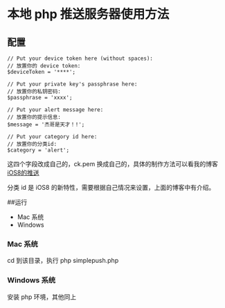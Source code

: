 # 本地 php 推送服务器使用方法

## 配置

```
// Put your device token here (without spaces):
// 放置你的 device token:
$deviceToken = '****';

// Put your private key's passphrase here:
// 放置你的私钥密码:
$passphrase = 'xxxx';

// Put your alert message here:
// 放置你的提示信息:
$message = '杰哥是天才！!';

// Put your category id here:
// 放置你的分类id:
$category = 'alert';
```

这四个字段改成自己的，ck.pem 换成自己的，具体的制作方法可以看我的博客 [iOS8的推送](http://pupboss.com/2015/01/05/ios8-apns/)

分类 id 是 iOS8 的新特性，需要根据自己情况来设置，上面的博客中有介绍。

##运行

* Mac 系统
* Windows
 
### Mac 系统

cd 到该目录，执行 php simplepush.php

### Windows 系统

安装 php 环境，其他同上
